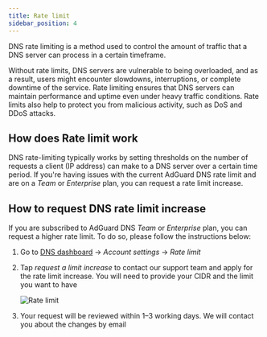 ```yaml
---
title: Rate limit
sidebar_position: 4
---
```


DNS rate limiting is a method used to control the amount of traffic that a DNS server can process in a certain timeframe.

Without rate limits, DNS servers are vulnerable to being overloaded, and as a result, users might encounter slowdowns, interruptions, or complete downtime of the service. Rate limiting ensures that DNS servers can maintain performance and uptime even under heavy traffic conditions. Rate limits also help to protect you from malicious activity, such as DoS and DDoS attacks.

## How does Rate limit work

DNS rate-limiting typically works by setting thresholds on the number of requests a client (IP address) can make to a DNS server over a certain time period. If you're having issues with the current AdGuard DNS rate limit and are on a *Team* or *Enterprise* plan, you can request a rate limit increase.

## How to request DNS rate limit increase

If you are subscribed to AdGuard DNS *Team* or *Enterprise* plan, you can request a higher rate limit. To do so, please follow the instructions below:

 1. Go to [DNS dashboard](https://adguard-dns.io/dashboard/) → *Account settings* → *Rate limit*
 1. Tap *request a limit increase* to contact our support team and apply for the rate limit increase. You will need to provide your CIDR and the limit you want to have

     ![Rate limit](https://cdn.adtidy.org/content/kb/dns/private/rate_limit.png)

 1. Your request will be reviewed within 1–3 working days. We will contact you about the changes by email
